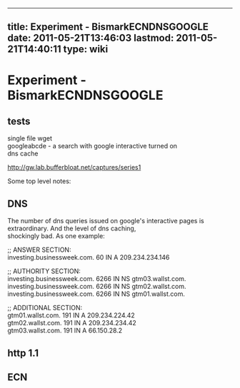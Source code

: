 
---
title: Experiment - BismarkECNDNSGOOGLE
date: 2011-05-21T13:46:03
lastmod: 2011-05-21T14:40:11
type: wiki
---
Experiment - BismarkECNDNSGOOGLE
================================

tests
-----

single file wget\
googleabcde - a search with google interactive turned on\
dns cache

http://gw.lab.bufferbloat.net/captures/series1

Some top level notes:

DNS
---

The number of dns queries issued on google's interactive pages is
extraordinary. And the level of dns caching,\
shockingly bad. As one example:

;; ANSWER SECTION:\
investing.businessweek.com. 60 IN A 209.234.234.146

;; AUTHORITY SECTION:\
investing.businessweek.com. 6266 IN NS gtm03.wallst.com.\
investing.businessweek.com. 6266 IN NS gtm02.wallst.com.\
investing.businessweek.com. 6266 IN NS gtm01.wallst.com.

;; ADDITIONAL SECTION:\
gtm01.wallst.com. 191 IN A 209.234.224.42\
gtm02.wallst.com. 191 IN A 209.234.234.42\
gtm03.wallst.com. 191 IN A 66.150.28.2

http 1.1
--------

ECN
---
